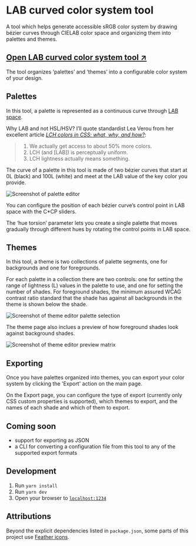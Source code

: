 # LAB curved color system tool

A tool which helps generate accessible sRGB color system by drawing bézier curves through CIELAB color space and organizing them into palettes and themes.

## [Open LAB curved color system tool ↗︎](https://thure.github.io/cielab-curved-palette/)

The tool organizes ‘palettes’ and ‘themes’ into a configurable color system of your design.

## Palettes

In this tool, a palette is represented as a continuous curve through
[LAB space](https://en.wikipedia.org/wiki/CIELAB_color_space).

Why LAB and not HSL/HSV? I’ll quote standardist Lea Verou from her excellent article [_LCH colors in CSS: what, why, and how?_](https://lea.verou.me/2020/04/lch-colors-in-css-what-why-and-how/):

> 1. We actually get access to about 50% more colors.
> 2. LCH (and \[LAB\]) is perceptually uniform.
> 3. LCH lightness actually means something.

The curve of a palette in this tool is made of two bézier curves that start at
0L (black) and 100L (white) and meet at the LAB value of the key
color you provide.

![Screenshot of palette editor](https://i.ibb.co/chhTNnS/ss1.png)

You can configure the position of each bézier curve’s control point in
LAB space with the C*CP sliders.

The ‘hue torsion’ parameter lets you create a single palette that moves gradually
through different hues by rotating the control points in LAB space.

## Themes

In this tool, a theme is two collections of palette segments, one for backgrounds and one for foregrounds.

For each palette in a collection there are two controls: one for setting the range of
lightness (L) values in the palette to use, and one for setting the number
of shades. For foreground shades, the minimum assured WCAG contrast
ratio standard that the shade has against all backgrounds in the theme
is shown below the shade.

![Screenshot of theme editor palette selection](https://i.ibb.co/Z60Cwd5/ss2.png)

The theme page also inclues a preview of how foreground shades look against background shades.

![Screenshot of theme editor preview matrix](https://i.ibb.co/0VD8bbm/ss3.png)

## Exporting

Once you have palettes organized into themes, you can export your color system by clicking the 'Export' action on the main page.

On the Export page, you can configure the type of export (currently only CSS custom properties is supported), which themes to export, and the names of each shade and which of them to export.

## Coming soon

- support for exporting as JSON
- a CLI for converting a configuration file from this tool to any of the supported export formats

## Development

1. Run `yarn install`
1. Run `yarn dev`
1. Open your browser to [`localhost:1234`](http://localhost:1234/)

## Attributions

Beyond the explicit dependencies listed in `package.json`, some parts of this project use [Feather icons](https://github.com/feathericons/feather).
